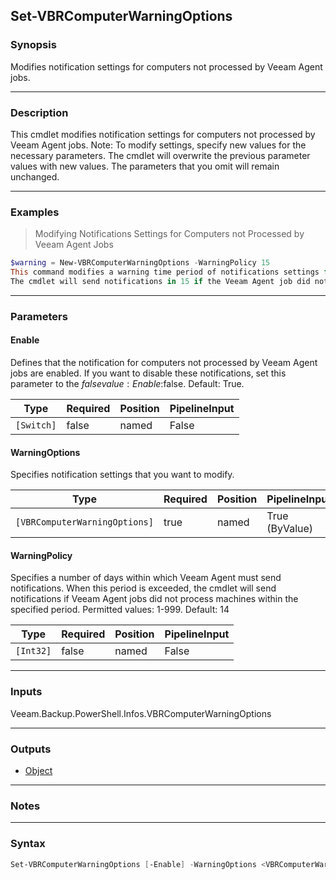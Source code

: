 Set-VBRComputerWarningOptions
-----------------------------

### Synopsis
Modifies notification settings for computers not processed by Veeam Agent jobs.

---

### Description

This cmdlet modifies notification settings for computers not processed by Veeam Agent jobs.
Note: To modify settings, specify new values for the necessary parameters. The cmdlet will overwrite the previous parameter values with new values. The parameters that you omit will remain unchanged.

---

### Examples
> Modifying Notifications Settings for Computers not Processed by Veeam Agent Jobs

```PowerShell
$warning = New-VBRComputerWarningOptions -WarningPolicy 15
This command modifies a warning time period of notifications settings for computers not processed by Veeam Agent jobs.
The cmdlet will send notifications in 15 if the Veeam Agent job did not process machines within the specified period.
```

---

### Parameters
#### **Enable**
Defines that the notification for computers not processed by Veeam Agent jobs are enabled. If you want to disable these notifications, set this parameter to the $false value: Enable:$false.
Default: True.

|Type      |Required|Position|PipelineInput|
|----------|--------|--------|-------------|
|`[Switch]`|false   |named   |False        |

#### **WarningOptions**
Specifies notification settings that you want to modify.

|Type                         |Required|Position|PipelineInput |
|-----------------------------|--------|--------|--------------|
|`[VBRComputerWarningOptions]`|true    |named   |True (ByValue)|

#### **WarningPolicy**
Specifies a number of days within which Veeam Agent must send notifications. When this period is exceeded, the cmdlet will send notifications if Veeam Agent jobs did not process machines within the specified period.
Permitted values: 1-999.
Default: 14

|Type     |Required|Position|PipelineInput|
|---------|--------|--------|-------------|
|`[Int32]`|false   |named   |False        |

---

### Inputs
Veeam.Backup.PowerShell.Infos.VBRComputerWarningOptions

---

### Outputs
* [Object](https://learn.microsoft.com/en-us/dotnet/api/System.Object)

---

### Notes

---

### Syntax
```PowerShell
Set-VBRComputerWarningOptions [-Enable] -WarningOptions <VBRComputerWarningOptions> [-WarningPolicy <Int32>] [<CommonParameters>]
```
